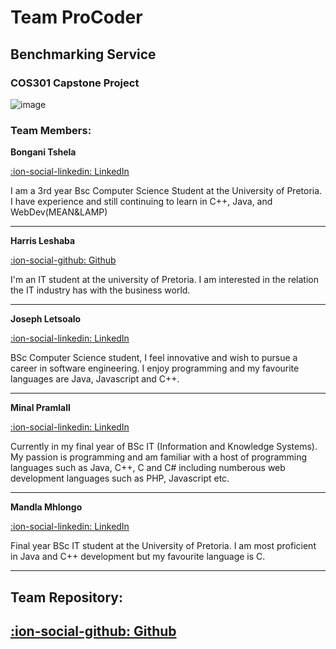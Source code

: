 # Team ProCoder
## Benchmarking Service
### COS301 Capstone Project

![image](http://i.imgur.com/DvvFgCC.jpg)

### Team Members:

**Bongani Tshela**

[:ion-social-linkedin:
LinkedIn](https://www.linkedin.com/in/bongani-tshela-a7bb5111a/)

I am a 3rd year Bsc Computer Science Student at the University of Pretoria. I have experience and still continuing to learn in C++, Java, and WebDev(MEAN&LAMP)

---

**Harris Leshaba**

[:ion-social-github:
Github](https://github.com/HPLeshaba)

I&#39;m an IT student at the university of Pretoria. I am interested in the relation the IT industry has with the business world.

---

**Joseph Letsoalo**

[:ion-social-linkedin:
LinkedIn](https://www.linkedin.com/in/joseph-letsoalo-710a22102/)

BSc Computer Science student, I feel innovative and wish to pursue a career in software engineering. I enjoy programming and my favourite languages are Java, Javascript and C++.

---

**Minal Pramlall**

[:ion-social-linkedin: LinkedIn](https://www.linkedin.com/in/minal-pramlall-b1817510b/)

Currently in my final year of BSc IT (Information and Knowledge Systems). My passion is programming and am familiar with a host of programming languages such as Java, C++, C and C# including numberous web development languages such as PHP, Javascript etc.

---

**Mandla Mhlongo**

[:ion-social-linkedin: LinkedIn](https://www.linkedin.com/in/mandla-mashinini-84329212b/)

Final year BSc IT student at the University of Pretoria. I am most proficient in Java and C++ development but my favourite language is C.

---

## Team Repository:

[:ion-social-github:
Github](https://github.com/ProBlack95/COS301-Final-Project)
---
